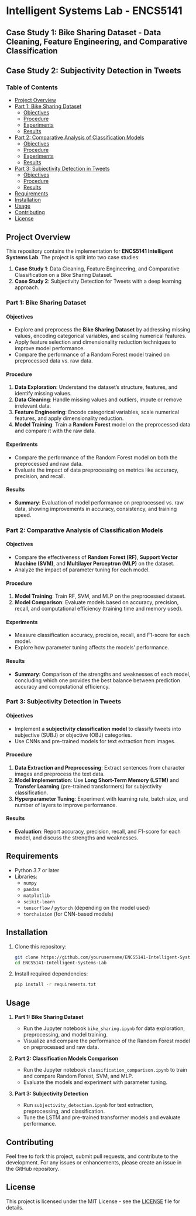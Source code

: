 # Intelligent Systems Lab - ENCS5141
## Case Study 1: Bike Sharing Dataset - Data Cleaning, Feature Engineering, and Comparative Classification
## Case Study 2: Subjectivity Detection in Tweets

### Table of Contents
- [Project Overview](#project-overview)
- [Part 1: Bike Sharing Dataset](#part-1-bike-sharing-dataset)
  - [Objectives](#objectives)
  - [Procedure](#procedure)
  - [Experiments](#experiments)
  - [Results](#results)
- [Part 2: Comparative Analysis of Classification Models](#part-2-comparative-analysis-of-classification-models)
  - [Objectives](#objectives-1)
  - [Procedure](#procedure-1)
  - [Experiments](#experiments-1)
  - [Results](#results-1)
- [Part 3: Subjectivity Detection in Tweets](#part-3-subjectivity-detection-in-tweets)
  - [Objectives](#objectives-2)
  - [Procedure](#procedure-2)
  - [Results](#results-2)
- [Requirements](#requirements)
- [Installation](#installation)
- [Usage](#usage)
- [Contributing](#contributing)
- [License](#license)

## Project Overview
This repository contains the implementation for **ENCS5141 Intelligent Systems Lab**. The project is split into two case studies:
1. **Case Study 1**: Data Cleaning, Feature Engineering, and Comparative Classification on a Bike Sharing Dataset.
2. **Case Study 2**: Subjectivity Detection for Tweets with a deep learning approach.

### Part 1: Bike Sharing Dataset

#### Objectives
- Explore and preprocess the **Bike Sharing Dataset** by addressing missing values, encoding categorical variables, and scaling numerical features.
- Apply feature selection and dimensionality reduction techniques to improve model performance.
- Compare the performance of a Random Forest model trained on preprocessed data vs. raw data.

#### Procedure
1. **Data Exploration**: Understand the dataset’s structure, features, and identify missing values.
2. **Data Cleaning**: Handle missing values and outliers, impute or remove irrelevant data.
3. **Feature Engineering**: Encode categorical variables, scale numerical features, and apply dimensionality reduction.
4. **Model Training**: Train a **Random Forest** model on the preprocessed data and compare it with the raw data.

#### Experiments
- Compare the performance of the Random Forest model on both the preprocessed and raw data.
- Evaluate the impact of data preprocessing on metrics like accuracy, precision, and recall.

#### Results
- **Summary**: Evaluation of model performance on preprocessed vs. raw data, showing improvements in accuracy, consistency, and training speed.

### Part 2: Comparative Analysis of Classification Models

#### Objectives
- Compare the effectiveness of **Random Forest (RF)**, **Support Vector Machine (SVM)**, and **Multilayer Perceptron (MLP)** on the dataset.
- Analyze the impact of parameter tuning for each model.

#### Procedure
1. **Model Training**: Train RF, SVM, and MLP on the preprocessed dataset.
2. **Model Comparison**: Evaluate models based on accuracy, precision, recall, and computational efficiency (training time and memory used).

#### Experiments
- Measure classification accuracy, precision, recall, and F1-score for each model.
- Explore how parameter tuning affects the models’ performance.

#### Results
- **Summary**: Comparison of the strengths and weaknesses of each model, concluding which one provides the best balance between prediction accuracy and computational efficiency.

### Part 3: Subjectivity Detection in Tweets

#### Objectives
- Implement a **subjectivity classification model** to classify tweets into subjective (SUBJ) or objective (OBJ) categories.
- Use CNNs and pre-trained models for text extraction from images.

#### Procedure
1. **Data Extraction and Preprocessing**: Extract sentences from character images and preprocess the text data.
2. **Model Implementation**: Use **Long Short-Term Memory (LSTM)** and **Transfer Learning** (pre-trained transformers) for subjectivity classification.
3. **Hyperparameter Tuning**: Experiment with learning rate, batch size, and number of layers to improve performance.

#### Results
- **Evaluation**: Report accuracy, precision, recall, and F1-score for each model, and discuss the strengths and weaknesses.

## Requirements
- Python 3.7 or later
- Libraries:
  - `numpy`
  - `pandas`
  - `matplotlib`
  - `scikit-learn`
  - `tensorflow` / `pytorch` (depending on the model used)
  - `torchvision` (for CNN-based models)
  
## Installation

1. Clone this repository:
    ```bash
    git clone https://github.com/yourusername/ENCS5141-Intelligent-Systems-Lab.git
    cd ENCS5141-Intelligent-Systems-Lab
    ```

2. Install required dependencies:
    ```bash
    pip install -r requirements.txt
    ```

## Usage

1. **Part 1: Bike Sharing Dataset**
    - Run the Jupyter notebook `bike_sharing.ipynb` for data exploration, preprocessing, and model training.
    - Visualize and compare the performance of the Random Forest model on preprocessed and raw data.

2. **Part 2: Classification Models Comparison**
    - Run the Jupyter notebook `classification_comparison.ipynb` to train and compare Random Forest, SVM, and MLP.
    - Evaluate the models and experiment with parameter tuning.

3. **Part 3: Subjectivity Detection**
    - Run `subjectivity_detection.ipynb` for text extraction, preprocessing, and classification.
    - Tune the LSTM and pre-trained transformer models and evaluate performance.

## Contributing
Feel free to fork this project, submit pull requests, and contribute to the development. For any issues or enhancements, please create an issue in the GitHub repository.

## License
This project is licensed under the MIT License - see the [LICENSE](LICENSE) file for details.

